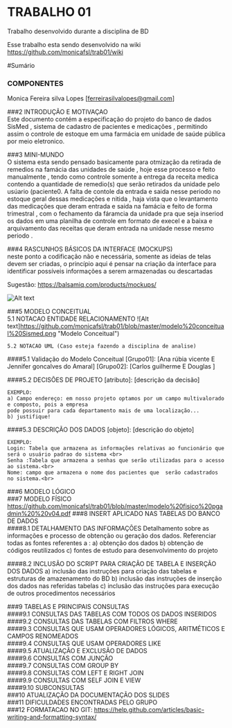 # TRABALHO 01
Trabalho desenvolvido durante a disciplina de BD

Esse trabalho esta sendo desenvolvido na wiki  https://github.com/monicafsl/trab01/wiki

#Sumário

### COMPONENTES <br>
 Monica Fereira silva Lopes [ferreirasilvalopes@gmail.com]<br>

###2	INTRODUÇÃO E MOTIVAÇAO<br>
Este documento contém a especificação do projeto do banco de dados SisMed , sistema de cadastro de pacientes e medicações , permitindo assim o controle de estoque em uma farmácia em unidade de saúde pública por meio eletronico. <br>

###3	MINI-MUNDO<br>
O sistema esta sendo  pensado basicamente para otmização da retirada de remedios na famácia das unidades de saúde , hoje esse processo e feito manualmente , tendo como controle somente a entrega da receita medica contendo a quantidade de remedio(s) que serão retirados da unidade pelo usúario (paciente0.
A falta de contole da entrada e saida nesse periodo  no estoque geral  dessas medicações e nitida , haja vista que o levantamento das medicações que deram entrada e saida na famácia e feito de forma trimestral , com o fechamento da fáramcia da unidade pra que seja inseriod os dados em uma planilha de controle em formato de execel e a baixa e arquivamento das receitas que deram  entrada na unidade nesse mesmo periodo . <br>

###4	RASCUNHOS BÁSICOS DA INTERFACE (MOCKUPS)<br>
neste ponto a codificação não e necessária, somente as ideias de telas devem ser criadas, o princípio aqui é pensar na criação da interface para identificar possíveis informações a serem armazenadas ou descartadas <br>

Sugestão: https://balsamiq.com/products/mockups/<br>

![Alt text](https://github.com/discipbd1/trab01/blob/master/balsamiq.png?raw=true "Title")


###5	MODELO CONCEITUAL<br>
    5.1 NOTACAO ENTIDADE RELACIONAMENTO
![Alt text]https://github.com/monicafsl/trab01/blob/master/modelo%20conceitual%20Sismed.png "Modelo Conceitual")
    
    5.2 NOTACAO UML (Caso esteja fazendo a disciplina de analise)

####5.1 Validação do Modelo Conceitual
    [Grupo01]: [Ana rúbia vicente E Jennifer goncalves do Amaral]
    [Grupo02]: [Carlos guilherme E  Douglas ]

####5.2 DECISÕES DE PROJETO
    [atributo]: [descrição da decisão]
    
    EXEMPLO:
    a) Campo endereço: em nosso projeto optamos por um campo multivalorado e composto, pois a empresa 
    pode possuir para cada departamento mais de uma localização... 
    b) justifique!

####5.3 DESCRIÇÃO DOS DADOS 
    [objeto]: [descrição do objeto]
    
    EXEMPLO:
    Login: Tabela que armazena as informações relativas ao funcionário que será o usuário padrao do sistema <br>
    Senha :Tabela que armazena a senhas que serão utilizadas para o acesso ao sistema.<br>
    Nome: campo que armazena o nome dos pacientes que  serão cadastrados no sistema.<br>


###6	MODELO LÓGICO<br>
###7	MODELO FÍSICO
https://github.com/monicafsl/trab01/blob/master/modelo%20fisico%20pgadmin%20%20v04.pdf
###8	INSERT APLICADO NAS TABELAS DO BANCO DE DADOS<br>
####8.1 DETALHAMENTO DAS INFORMAÇÕES
        Detalhamento sobre as informações e processo de obtenção ou geração dos dados.
        Referenciar todas as fontes referentes a :
        a) obtenção dos dados
        b) obtenção de códigos reutilizados
        c) fontes de estudo para desenvolvimento do projeto
        
####8.2 INCLUSÃO DO SCRIPT PARA CRIAÇÃO DE TABELA E INSERÇÃO DOS DADOS
        a) inclusão das instruções para criação das tabelas e estruturas de amazenamento do BD
        b) inclusão das instruções de inserção dos dados nas referidas tabelas
        c) inclusão das instruções para execução de outros procedimentos necessários

###9	TABELAS E PRINCIPAIS CONSULTAS<br>
####9.1	CONSULTAS DAS TABELAS COM TODOS OS DADOS INSERIDOS<br>
####9.2	CONSULTAS DAS TABELAS COM FILTROS WHERE<br>
####9.3	CONSULTAS QUE USAM OPERADORES LÓGICOS, ARITMÉTICOS E CAMPOS RENOMEADOS<br>
####9.4	CONSULTAS QUE USAM OPERADORES LIKE<br>
####9.5	ATUALIZAÇÃO E EXCLUSÃO DE DADOS<br>
####9.6	CONSULTAS COM JUNÇÃO<br>
####9.7	CONSULTAS COM GROUP BY<br>
####9.8	CONSULTAS COM LEFT E RIGHT JOIN<br>
####9.9	CONSULTAS COM SELF JOIN E VIEW<br>
####9.10	SUBCONSULTAS<br>
###10	ATUALIZAÇÃO DA DOCUMENTAÇÃO DOS SLIDES<br>
###11	DIFICULDADES ENCONTRADAS PELO GRUPO<br>
###12  FORMATACAO NO GIT: https://help.github.com/articles/basic-writing-and-formatting-syntax/




